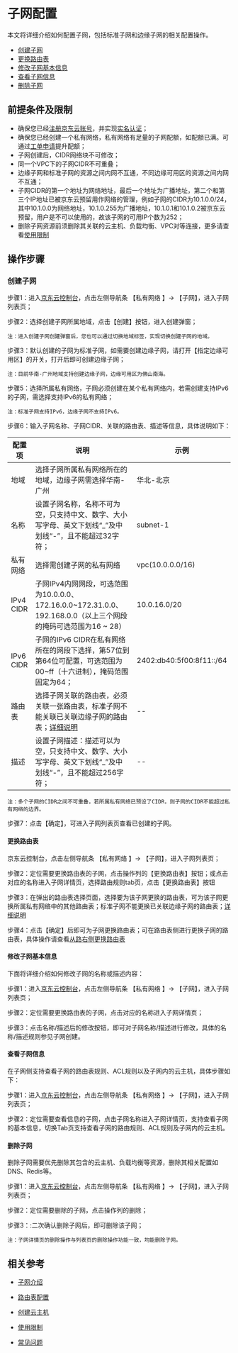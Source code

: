 # 子网配置

本文将详细介绍如何配置子网，包括标准子网和边缘子网的相关配置操作。

- [创建子网](subnet-configuration#user-content-1)
- [更换路由表](subnet-configuration#user-content-2)
- [修改子网基本信息](subnet-configuration#user-content-3)
- [查看子网信息](subnet-configuration#user-content-4)
- [删除子网](subnet-configuration#user-content-5)

## 前提条件及限制

- 确保您已经[注册京东云账号](https://user.jdcloud.com/register?returnUrl=https%3A%2F%2Fwww.jdcloud.com%2F)，并实现[实名认证](https://docs.jdcloud.com/cn/real-name-verification/introduction)；
- 确保您已经创建一个私有网络，私有网络有足量的子网配额，如配额已满。可通过[工单申请](https://ticket.jdcloud.com/applyorder/submit)提升配额；
- 子网创建后，CIDR网络块不可修改；
- 同一个VPC下的子网CIDR不可重叠；
- 边缘子网和标准子网的资源之间内网不互通，不同边缘可用区的资源之间内网不互通；
- 子网CIDR的第一个地址为网络地址，最后一个地址为广播地址，第二个和第三个IP地址已被京东云预留用作网络的管理，例如子网的CIDR为10.1.0.0/24，其中10.1.0.0为网络地址，10.1.0.255为广播地址，10.1.0.1和10.1.0.2被京东云预留，用户是不可以使用的，故该子网的可用IP个数为252；
- 删除子网资源前须删除其关联的云主机、负载均衡、VPC对等连接，更多请查看[使用限制](../Introduction/Restrictions.md)

## 操作步骤

### 创建子网

<div id="user-content-1"> </div>

步骤1：进入[京东云控制台](https://console.jdcloud.com/overview)，点击左侧导航条 【私有网络 】-> 【子网】，进入子网列表页；

步骤2：选择创建子网所属地域，点击【创建】按钮，进入创建弹窗；
```
注：进入创建子网创建弹窗后，您也可以通过切换地域标签，实现切换创建子网的地域。
```
步骤3：默认创建的子网为标准子网，如需要创建边缘子网，请打开【指定边缘可用区】的开关，打开后即可创建边缘子网；

```
注：目前华南-广州地域支持创建边缘子网，边缘可用区为佛山南海。
```

步骤5：选择所属私有网络，子网必须创建在某个私有网络内，若需创建支持IPv6的子网，需选择支持IPv6的私有网络；

```
注：标准子网支持IPv6，边缘子网不支持IPv6。
```

步骤6：输入子网名称、子网CIDR、关联的路由表、描述等信息，具体说明如下：


|配置项|说明|示例|
|----|----|-----|
|地域|选择子网所属私有网络所在的地域，边缘子网需选择华南-广州|华北-北京|
|名称|设置子网名称，名称不可为空，只支持中文、数字、大小写字母、英文下划线“_”及中划线“-”，且不能超过32字符；|subnet-1|
|私有网络|选择需创建子网的私有网络|vpc(10.0.0.0/16)|
|IPv4 CIDR|子网IPv4内网网段，可选范围为10.0.0.0、172.16.0.0\~172.31.0.0、192.168.0.0（以上三个网段的掩码可选范围为16 \~ 28）|10.0.16.0/20|
|IPv6 CIDR|子网的IPv6 CIDR在私有网络所在的网段下选择，第57位到第64位可配置，可选范围为00\~ff（十六进制），掩码范围固定为64；|2402:db40:5f00:8f11::/64|
|路由表|选择子网关联的路由表，必须关联一张路由表，标准子网不能关联已关联边缘子网的路由表；[详细说明](subnet-configuration#user-content-1)|--|
|描述|设置子网描述：描述可以为空，只支持中文、数字、大小写字母、英文下划线“_”及中划线“-”，且不能超过256字符；|--|


```
注：多个子网的CIDR之间不可重叠，若所属私有网络已预设了CIDR，则子网的CIDR不能超过私有网络的边界。
```
步骤7：点击【确定】，可进入子网列表页查看已创建的子网。


#### **更换路由表**

<div id="user-content-2> </div>
         
创建子网时必须路由表，关联其他路由表通过更换路由表实现，具体步骤如下：

步骤1：进入[京东云控制台](https://console.jdcloud.com/overview)，点击左侧导航条 【私有网络 】-> 【子网】，进入子网列表页；

步骤2：定位需要更换路由表的子网，点击操作列的【更换路由表】按钮；或点击对应的名称进入子网详情页，选择路由规则tab页，点击【更换路由表】按钮

步骤3：在弹出的路由表选择页面，选择要为该子网更换的路由表，可为该子网更换所属私有网络中的其他路由表；标准子网不能更换已关联边缘子网的路由表；[详细说明](subnet-configuration#user-content-1)

步骤4：点击【确定】后即可为子网更换路由表；可在路由表侧进行更换子网的路由表，具体操作请查看[从路右侧更换路由表](route-table-configuration#user-content-6)



#### **修改子网基本信息**

<div id="user-content-3"> </div>
                        
下面将详细介绍如何修改子网的名称或描述内容：

步骤1：进入[京东云控制台](https://console.jdcloud.com/overview)，点击左侧导航条 【私有网络 】-> 【子网】，进入子网列表页；

步骤2：定位需要更换路由表的子网，点击对应的名称进入子网详情页；

步骤3：点击名称/描述后的修改按钮，即可对子网名称/描述进行修改，具体的名称/描述规则参见子网创建。

#### 查看子网信息

<div id="user-content-4"> </div>

在子网侧支持查看子网的路由表规则、ACL规则以及子网内的云主机，具体步骤如下：

步骤1：进入[京东云控制台](https://console.jdcloud.com/overview)，点击左侧导航条 【私有网络 】-> 【子网】，进入子网列表页；

步骤2：定位需要查看信息的子网，点击子网名称进入子网详情页，支持查看子网的基本信息，切换Tab页支持查看子网的路由规则、ACL规则及子网内的云主机。



#### 删除子网

<div id="user-content-5"> </div>

删除子网需要优先删除其包含的云主机、负载均衡等资源，删除其相关配置如DNS、Redis等。

步骤1：进入[京东云控制台](https://console.jdcloud.com/overview)，点击左侧导航条 【私有网络 】-> 【子网】，进入子网列表页；

步骤2：定位需要删除的子网，点击操作列的删除；

步骤3：:二次确认删除子网后，即可删除该子网；

```
注：子网详情页的删除操作与列表页的删除操作功能一致，均能删除子网。
```

## 相关参考
                        
- [子网介绍](../Introduction/Features/Subnet-Features.md)
                       
- [路由表配置](Route-Table-Configuration.md)
                        
- [创建云主机](https://docs.jdcloud.com/cn/virtual-machines/create-instance)
                        
- [使用限制](../Introduction/Restrictions.md)
                        
- [常见问题](../FAQ/FAQ.md)




